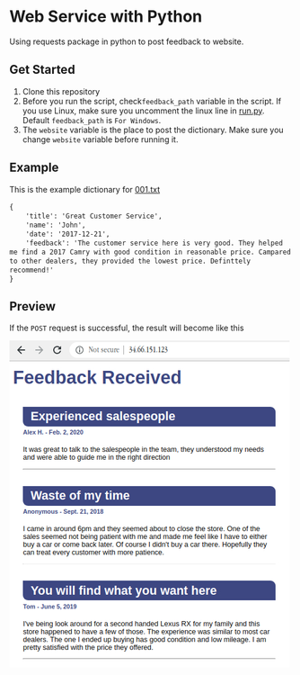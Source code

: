 # Web Service with Python

Using requests package in python to post feedback to website.

## Get Started
1. Clone this repository
2. Before you run the script, check`feedback_path` variable in the script. If you use Linux, make sure you uncomment the linux line in [run.py](run.py). Default `feedback_path` is `For Windows`.
3. The `website` variable is the place to post the dictionary. Make sure you change `website` variable before running it.

## Example
This is the example dictionary for [001.txt](data/feedback/001.txt)

```
{
    'title': 'Great Customer Service', 
    'name': 'John', 
    'date': '2017-12-21', 
    'feedback': 'The customer service here is very good. They helped me find a 2017 Camry with good condition in reasonable price. Campared to other dealers, they provided the lowest price. Definttely recommend!'
}
```

## Preview
If the `POST` request is successful, the result will become like this

![Result](markdown/result.png)